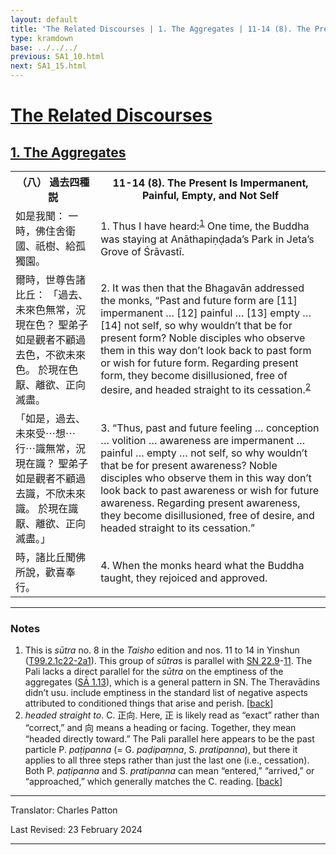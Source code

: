 ```yaml
---
layout: default
title: 'The Related Discourses | 1. The Aggregates | 11-14 (8). The Present Is Impermanent, Painful, Empty, and Not Self'
type: kramdown
base: ../../../
previous: SA1_10.html
next: SA1_15.html
---
```


<h1><a href='../index.html'>The Related Discourses</a></h1>
<h2><a href='index.html'>1. The Aggregates</a></h2>

<table class="trans">
  <th class='ch'>（八） 過去四種説</th>
  <th class='en'>11-14 (8). The Present Is Impermanent, Painful, Empty, and Not Self</th>
  <tr>
    <td title='t99.2.1c22'>如是我聞： 一時，佛住舍衛國、祇樹、給孤獨園。</td>
    <td id='p1'>1. Thus I have heard:<sup id="ref1"><a href="#n1">1</a></sup> One time, the Buddha was staying at Anāthapiṇḍada’s Park in Jeta’s Grove of Śrāvastī.</td>
  </tr>
  <tr>
    <td title='t99.2.1c23'>爾時，世尊告諸比丘： 「過去、未來色無常，況現在色？ 聖弟子如是觀者不顧過去色，不欲未來色。 於現在色厭、離欲、正向滅盡。</td>
    <td id='p2'>2. It was then that the Bhagavān addressed the monks, “Past and future form are [11] impermanent … [12] painful … [13] empty … [14] not self, so why wouldn’t that be for present form? Noble disciples who observe them in this way don’t look back to past form or wish for future form. Regarding present form, they become disillusioned, free of desire, and headed straight to its cessation.<sup id="ref2"><a href="#n2">2</a></sup></td>
  </tr>
  <tr>
    <td title='t99.2.1c26'>「如是，過去、未來受⋯想⋯行⋯識無常，況現在識？ 聖弟子如是觀者不顧過去識，不欣未來識。 於現在識厭、離欲、正向滅盡。」</td>
    <td id='p3'>3. “Thus, past and future feeling … conception … volition … awareness are impermanent … painful … empty … not self, so why wouldn’t that be for present awareness? Noble disciples who observe them in this way don’t look back to past awareness or wish for future awareness. Regarding present awareness, they become disillusioned, free of desire, and headed straight to its cessation.”</td>
  </tr>
  <tr>
    <td title='t99.2.1c29'>時，諸比丘聞佛所說，歡喜奉行。</td>
    <td id='p4'>4. When the monks heard what the Buddha taught, they rejoiced and approved.</td>
  </tr>
</table>

<hr/>

<h3 id="notes">Notes</h3>

<ol>
<li id="n1">This is <em>sūtra</em> no. 8 in the <cite>Taisho</cite> edition and nos. 11 to 14 in Yinshun (<a href="https://cbetaonline.dila.edu.tw/zh/T02n0099_p0001c22" target="_blank">T99.2.1c22-2a1</a>). This group of <em>sūtra</em>s is parallel with <a href="https://suttacentral.net/sn22.9" target="_blank">SN 22.9</a>-<a href="https://suttacentral.net/sn22.11" target="_blank">11</a>. The Pali lacks a direct parallel for the <em>sūtra</em> on the emptiness of the aggregates (<a href="SA1_13.html" target="_blank">SĀ 1.13</a>), which is a general pattern in SN. The Theravādins didn’t usu. include emptiness in the standard list of negative aspects attributed to conditioned things that arise and perish. [<a href="#ref1">back</a>]</li>
<li id="n2"><em>headed straight to</em>. C. 正向. Here, 正 is likely read as “exact” rather than “correct,” and 向 means a heading or facing. Together, they mean “headed directly toward.” The Pali parallel here appears to be the past particle P. <em>paṭipanna</em> (= G. <em>paḍipaṃna</em>, S. <em>pratipanna</em>), but there it applies to all three steps rather than just the last one (i.e., cessation). Both P. <em>paṭipanna</em>  and S. <em>pratipanna</em> can mean “entered,” “arrived,” or “approached,” which generally matches the C. reading. [<a href="#ref2">back</a>]</li>
</ol>
<hr/>

<p class="translator">Translator: Charles Patton</p>
<p class='revised'>Last Revised: 23 February 2024</p>

<hr/>